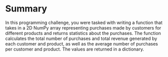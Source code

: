 # Summary

In this programming challenge, you were tasked with writing a function that takes in a 2D NumPy array representing purchases made by customers for different products and returns statistics about the purchases. The function calculates the total number of purchases and total revenue generated by each customer and product, as well as the average number of purchases per customer and product. The values are returned in a dictionary.
